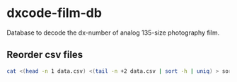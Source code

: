 dxcode-film-db
==============

Database to decode the dx-number of analog 135-size photography film.

## Reorder csv files

```bash
cat <(head -n 1 data.csv) <(tail -n +2 data.csv | sort -h | uniq) > sorted.csv
```
